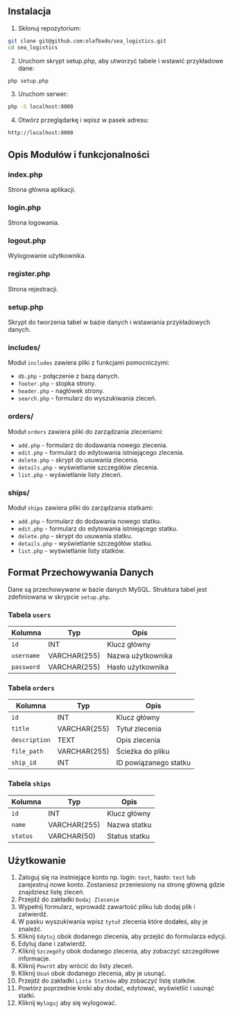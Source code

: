 ## Instalacja
1. Sklonuj repozytorium:
```bash
git clone git@github.com:olafbado/sea_logistics.git
cd sea_logistics
```

2. Uruchom skrypt setup.php, aby utworzyć tabele i wstawić przykładowe dane:
```bash
php setup.php
```

3. Uruchom serwer:
```bash
php -S localhost:8000
```

4. Otwórz przeglądarkę i wpisz w pasek adresu:
```bash
http://localhost:8000
```

## Opis Modułów i funkcjonalności

### index.php
Strona główna aplikacji.

### login.php
Strona logowania.

### logout.php
Wylogowanie użytkownika.

### register.php
Strona rejestracji.

### setup.php
Skrypt do tworzenia tabel w bazie danych i wstawiania przykładowych danych.

### includes/
Moduł `includes` zawiera pliki z funkcjami pomocniczymi:
- `db.php` - połączenie z bazą danych.
- `footer.php` - stopka strony.
- `header.php` - nagłówek strony.
- `search.php` - formularz do wyszukiwania zleceń.

### orders/
Moduł `orders` zawiera pliki do zarządzania zleceniami:
- `add.php` - formularz do dodawania nowego zlecenia.
- `edit.php` - formularz do edytowania istniejącego zlecenia.
- `delete.php` - skrypt do usuwania zlecenia.
- `details.php` - wyświetlanie szczegółów zlecenia.
- `list.php` - wyświetlanie listy zleceń.

### ships/
Moduł `ships` zawiera pliki do zarządzania statkami:
- `add.php` - formularz do dodawania nowego statku.
- `edit.php` - formularz do edytowania istniejącego statku.
- `delete.php` - skrypt do usuwania statku.
- `details.php` - wyświetlanie szczegółów statku.
- `list.php` - wyświetlanie listy statków.

## Format Przechowywania Danych
Dane są przechowywane w bazie danych MySQL. Struktura tabel jest zdefiniowana w skrypcie `setup.php`.

### Tabela `users`
| Kolumna  | Typ           | Opis               |
|----------|---------------|--------------------|
| `id`     | INT           | Klucz główny       |
| `username` | VARCHAR(255) | Nazwa użytkownika  |
| `password` | VARCHAR(255) | Hasło użytkownika  |

### Tabela `orders`
| Kolumna    | Typ           | Opis               |
|------------|---------------|--------------------|
| `id`       | INT           | Klucz główny       |
| `title`    | VARCHAR(255)  | Tytuł zlecenia     |
| `description` | TEXT       | Opis zlecenia      |
| `file_path`  | VARCHAR(255) | Ścieżka do pliku   |
| `ship_id`  | INT           | ID powiązanego statku |

### Tabela `ships`
| Kolumna  | Typ           | Opis               |
|----------|---------------|--------------------|
| `id`     | INT           | Klucz główny       |
| `name`   | VARCHAR(255)  | Nazwa statku       |
| `status` | VARCHAR(50)   | Status statku      |

## Użytkowanie
1. Zaloguj się na instniejące konto np. login: `test`, hasło: `test` lub zarejestruj nowe konto. Zostaniesz przeniesiony na stronę główną gdzie znajdziesz listę zleceń.
2. Przejdź do zakładki `Dodaj Zlecenie`
3. Wypełnij formularz, wprowadź zawartość pliku lub dodaj plik i zatwierdź.
4. W pasku wyszukiwania wpisz `tytuł` zlecenia które dodałeś, aby je znaleźć.
5. Kliknij `Edytuj` obok dodanego zlecenia, aby przejść do formularza edycji.
6. Edytuj dane i zatwierdź.
7. Kliknij `Szczegóły` obok dodanego zlecenia, aby zobaczyć szczegółowe informacje.
8. Kliknij `Powrót` aby wrócić do listy zleceń.
9. Kliknij `Usuń` obok dodanego zlecenia, aby je usunąć.
10. Przejdź do zakładki `Lista Statków` aby zobaczyć listę statków.
11. Powtórz poprzednie kroki aby dodać, edytować, wyświetlić i usunąć statki.
12. Kliknij `Wyloguj` aby się wylogować.